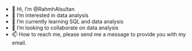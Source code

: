 - 👋 Hi, I’m @RahmhAlsultan
- 👀 I’m interested in data analysis
- 🌱 I’m currently learning SQL and data analysis
- 💞️ I’m looking to collaborate on data analysis
- 📫 How to reach me, please send me a message to provide you with my email. 

<!---
RahmhAlsultan/RahmhAlsultan is a ✨ special ✨ repository because its `README.md` (this file) appears on your GitHub profile.
You can click the Preview link to take a look at your changes.
--->
